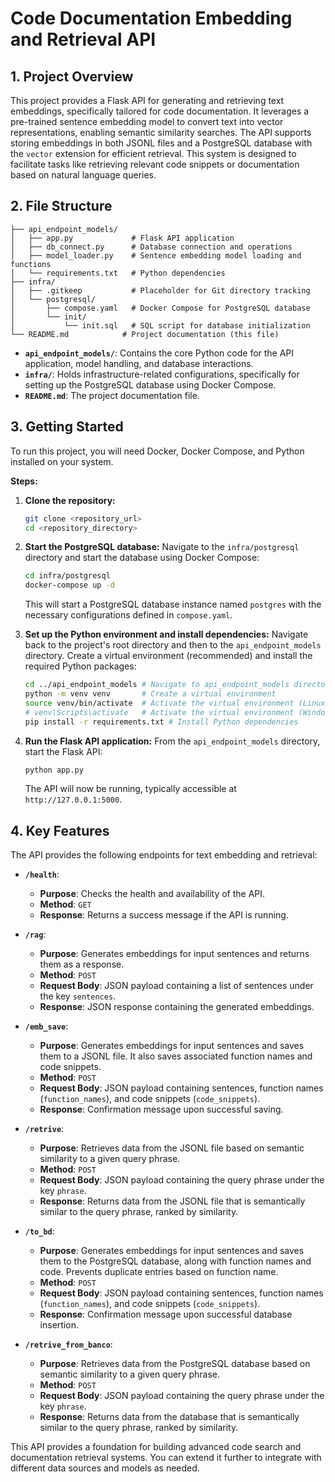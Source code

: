 # Code Documentation Embedding and Retrieval API

## 1. Project Overview

This project provides a Flask API for generating and retrieving text embeddings, specifically tailored for code documentation. It leverages a pre-trained sentence embedding model to convert text into vector representations, enabling semantic similarity searches. The API supports storing embeddings in both JSONL files and a PostgreSQL database with the `vector` extension for efficient retrieval. This system is designed to facilitate tasks like retrieving relevant code snippets or documentation based on natural language queries.

## 2. File Structure

```
├── api_endpoint_models/
│   ├── app.py             # Flask API application
│   ├── db_connect.py      # Database connection and operations
│   ├── model_loader.py    # Sentence embedding model loading and functions
│   └── requirements.txt   # Python dependencies
├── infra/
│   ├── .gitkeep           # Placeholder for Git directory tracking
│   └── postgresql/
│       ├── compose.yaml   # Docker Compose for PostgreSQL database
│       └── init/
│           └── init.sql   # SQL script for database initialization
└── README.md            # Project documentation (this file)
```

*   **`api_endpoint_models/`**: Contains the core Python code for the API application, model handling, and database interactions.
*   **`infra/`**:  Holds infrastructure-related configurations, specifically for setting up the PostgreSQL database using Docker Compose.
*   **`README.md`**:  The project documentation file.

## 3. Getting Started

To run this project, you will need Docker, Docker Compose, and Python installed on your system.

**Steps:**

1.  **Clone the repository:**
    ```bash
    git clone <repository_url>
    cd <repository_directory>
    ```

2.  **Start the PostgreSQL database:**
    Navigate to the `infra/postgresql` directory and start the database using Docker Compose:
    ```bash
    cd infra/postgresql
    docker-compose up -d
    ```
    This will start a PostgreSQL database instance named `postgres` with the necessary configurations defined in `compose.yaml`.

3.  **Set up the Python environment and install dependencies:**
    Navigate back to the project's root directory and then to the `api_endpoint_models` directory. Create a virtual environment (recommended) and install the required Python packages:
    ```bash
    cd ../api_endpoint_models # Navigate to api_endpoint_models directory
    python -m venv venv       # Create a virtual environment
    source venv/bin/activate  # Activate the virtual environment (Linux/macOS)
    # venv\Scripts\activate   # Activate the virtual environment (Windows)
    pip install -r requirements.txt # Install Python dependencies
    ```

4.  **Run the Flask API application:**
    From the `api_endpoint_models` directory, start the Flask API:
    ```bash
    python app.py
    ```
    The API will now be running, typically accessible at `http://127.0.0.1:5000`.

## 4. Key Features

The API provides the following endpoints for text embedding and retrieval:

*   **`/health`**:
    *   **Purpose**:  Checks the health and availability of the API.
    *   **Method**: `GET`
    *   **Response**: Returns a success message if the API is running.

*   **`/rag`**:
    *   **Purpose**: Generates embeddings for input sentences and returns them as a response.
    *   **Method**: `POST`
    *   **Request Body**: JSON payload containing a list of sentences under the key `sentences`.
    *   **Response**: JSON response containing the generated embeddings.

*   **`/emb_save`**:
    *   **Purpose**: Generates embeddings for input sentences and saves them to a JSONL file. It also saves associated function names and code snippets.
    *   **Method**: `POST`
    *   **Request Body**: JSON payload containing sentences, function names (`function_names`), and code snippets (`code_snippets`).
    *   **Response**: Confirmation message upon successful saving.

*   **`/retrive`**:
    *   **Purpose**: Retrieves data from the JSONL file based on semantic similarity to a given query phrase.
    *   **Method**: `POST`
    *   **Request Body**: JSON payload containing the query phrase under the key `phrase`.
    *   **Response**:  Returns data from the JSONL file that is semantically similar to the query phrase, ranked by similarity.

*   **`/to_bd`**:
    *   **Purpose**: Generates embeddings for input sentences and saves them to the PostgreSQL database, along with function names and code. Prevents duplicate entries based on function name.
    *   **Method**: `POST`
    *   **Request Body**: JSON payload containing sentences, function names (`function_names`), and code snippets (`code_snippets`).
    *   **Response**: Confirmation message upon successful database insertion.

*   **`/retrive_from_banco`**:
    *   **Purpose**: Retrieves data from the PostgreSQL database based on semantic similarity to a given query phrase.
    *   **Method**: `POST`
    *   **Request Body**: JSON payload containing the query phrase under the key `phrase`.
    *   **Response**: Returns data from the database that is semantically similar to the query phrase, ranked by similarity.

This API provides a foundation for building advanced code search and documentation retrieval systems. You can extend it further to integrate with different data sources and models as needed.
